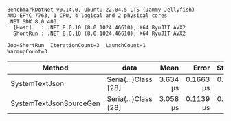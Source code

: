 ```

BenchmarkDotNet v0.14.0, Ubuntu 22.04.5 LTS (Jammy Jellyfish)
AMD EPYC 7763, 1 CPU, 4 logical and 2 physical cores
.NET SDK 8.0.403
  [Host]   : .NET 8.0.10 (8.0.1024.46610), X64 RyuJIT AVX2
  ShortRun : .NET 8.0.10 (8.0.1024.46610), X64 RyuJIT AVX2

Job=ShortRun  IterationCount=3  LaunchCount=1  
WarmupCount=3  

```
| Method                  | data                 | Mean     | Error     | StdDev    | Min      | Max      | Gen0   | Allocated |
|------------------------ |--------------------- |---------:|----------:|----------:|---------:|---------:|-------:|----------:|
| SystemTextJson          | Seria(...)Class [28] | 3.634 μs | 0.1663 μs | 0.0091 μs | 3.624 μs | 3.642 μs | 0.0229 |   2.07 KB |
| SystemTextJsonSourceGen | Seria(...)Class [28] | 3.058 μs | 0.1139 μs | 0.0062 μs | 3.053 μs | 3.065 μs | 0.0267 |    2.2 KB |
